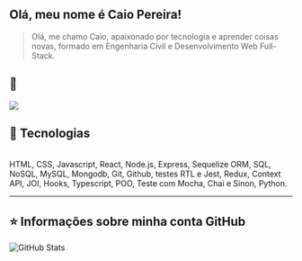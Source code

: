## Olá, meu nome é <strong>Caio Pereira!</strong>

>Olá, me chamo Caio, apaixonado por tecnologia e aprender coisas novas, formado em Engenharia Civil e Desenvolvimento Web Full-Stack. 

💬
----
<p align="left">
   <a target="_blank" href="https://www.linkedin.com/in/caiopantunes/" alt="Linkedin">
  <img src="https://img.shields.io/badge/-Linkedin-0e76a8?style=flat-square&logo=Linkedin&logoColor=white&link=LINK-DO-SEU-LINKEDIN" /></a>
</p>

## 🚀 Tecnologias

<div style="display: inline-block"><br/>
 HTML, CSS, Javascript, React, Node.js, Express, Sequelize ORM, SQL, NoSQL, MySQL, Mongodb, Git, Github, testes RTL e Jest, Redux, Context API, JOI, Hooks, Typescript, POO, Teste com Mocha, Chai e Sinon, Python.
<div>

---
 
## ⭐ Informações sobre minha conta GitHub
![GitHub Stats](https://github-readme-stats.vercel.app/api?username=Caiopa&show_icons=true)
